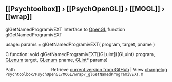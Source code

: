 ## [[Psychtoolbox]] &#8250; [[PsychOpenGL]] &#8250; [[MOGL]] &#8250; [[wrap]]

glGetNamedProgramivEXT  Interface to [OpenGL](OpenGL) function glGetNamedProgramivEXT  
  
usage:  params = glGetNamedProgramivEXT( program, target, pname )  
  
C function:  void glGetNamedProgramivEXT[(GLuint]((GLuint) program, [GLenum](GLenum) target, [GLenum](GLenum) pname, [GLint](GLint)\* params)  




<div class="code_header" style="text-align:right;">
  <span style="float:left;">Path&nbsp;&nbsp;</span> <span class="counter">Retrieve <a href=
  "https://raw.github.com/Psychtoolbox-3/Psychtoolbox-3/beta/Psychtoolbox/PsychOpenGL/MOGL/wrap/_glGetNamedProgramivEXT.m">current version from GitHub</a> | View <a href=
  "https://github.com/Psychtoolbox-3/Psychtoolbox-3/commits/beta/Psychtoolbox/PsychOpenGL/MOGL/wrap/_glGetNamedProgramivEXT.m">changelog</a></span>
</div>
<div class="code">
  <code>Psychtoolbox/PsychOpenGL/MOGL/wrap/_glGetNamedProgramivEXT.m</code>
</div>

